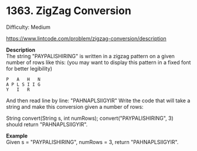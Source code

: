 # 1363. ZigZag Conversion

Difficulty: Medium

https://www.lintcode.com/problem/zigzag-conversion/description

**Description**  
The string "PAYPALISHIRING" is written in a zigzag pattern on a given number of rows like this: (you may want to display this pattern in a fixed font for better legibility)
```
P   A   H   N
A P L S I I G
Y   I   R
```
And then read line by line: "PAHNAPLSIIGYIR"
Write the code that will take a string and make this conversion given a number of rows:

String convert(String s, int numRows);
convert("PAYPALISHIRING", 3) should return "PAHNAPLSIIGYIR".

**Example**  
Given s = "PAYPALISHIRING", numRows = 3, return "PAHNAPLSIIGYIR".
